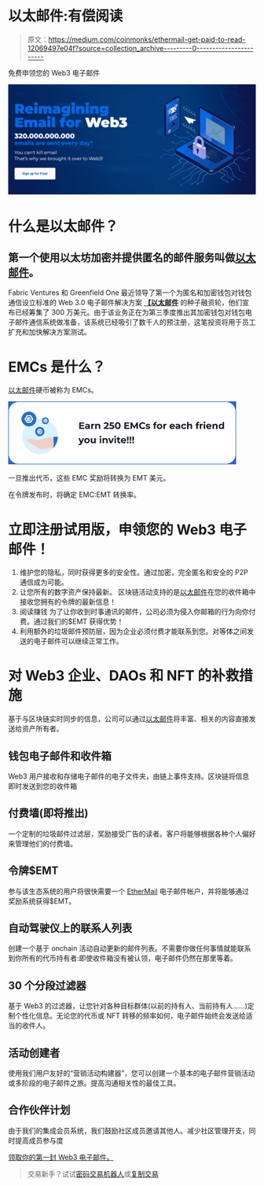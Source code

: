 # 以太邮件:有偿阅读

> 原文：<https://medium.com/coinmonks/ethermail-get-paid-to-read-12069497e04f?source=collection_archive---------0----------------------->

免费申领您的 Web3 电子邮件

![](img/8ca5845b12c66f20ba7ac6957be424f5.png)

# 什么是以太邮件？

## 第一个使用以太坊加密并提供匿名的邮件服务叫做[以太邮件](https://ethermail.io/?afid=632435a7f7bc7e0ddc564f56)。

Fabric Ventures 和 Greenfield One 最近领导了第一个为匿名和加密钱包对钱包通信设立标准的 Web 3.0 电子邮件解决方案 [**【以太邮件**](https://ethermail.io/?afid=632435a7f7bc7e0ddc564f56) 的种子融资轮，他们宣布已经筹集了 300 万美元。由于该业务正在为第三季度推出其加密钱包对钱包电子邮件通信系统做准备，该系统已经吸引了数千人的预注册，这笔投资将用于员工扩充和加快解决方案测试。

# EMCs 是什么？

[以太邮件](https://ethermail.io/?afid=632435a7f7bc7e0ddc564f56)硬币被称为 EMCs。

![](img/a18a8bceac1d538fc77cd2d1d8f6365a.png)

一旦推出代币，这些 EMC 奖励将转换为 EMT 美元。

在令牌发布时，将确定 EMC:EMT 转换率。

# 立即注册试用版，申领您的 Web3 电子邮件！

1.  维护您的隐私，同时获得更多的安全性。通过加密，完全匿名和安全的 P2P 通信成为可能。
2.  让您所有的数字资产保持最新。
    区块链活动支持的是[以太邮件](https://ethermail.io/?afid=632435a7f7bc7e0ddc564f56)在您的收件箱中接收您拥有的令牌的最新信息！
3.  阅读赚钱
    为了让你收到时事通讯的邮件，公司必须为侵入你邮箱的行为向你付费。通过我们的$EMT 获得优势！
4.  利用额外的垃圾邮件预防层，因为企业必须付费才能联系到您。对等体之间发送的电子邮件可以继续正常工作。

# 对 Web3 企业、DAOs 和 NFT 的补救措施

基于与区块链实时同步的信息，公司可以通过[以太邮件](https://ethermail.io/?afid=632435a7f7bc7e0ddc564f56)将丰富、相关的内容直接发送给资产所有者。

## 钱包电子邮件和收件箱

Web3 用户接收和存储电子邮件的电子文件夹，由链上事件支持。区块链将信息即时发送到您的收件箱

## 付费墙(即将推出)

一个定制的垃圾邮件过滤层，奖励接受广告的读者。客户将能够根据各种个人偏好来管理他们的付费墙。

## 令牌$EMT

参与该生态系统的用户将很快需要一个 [EtherMail](https://ethermail.io/?afid=632435a7f7bc7e0ddc564f56) 电子邮件帐户，并将能够通过奖励系统获得$EMT。

## 自动驾驶仪上的联系人列表

创建一个基于 onchain 活动自动更新的邮件列表。不需要你做任何事情就能联系到你所有的代币持有者:即使收件箱没有被认领，电子邮件仍然在那里等着。

## 30 个分段过滤器

基于 Web3 的过滤器，让您针对各种目标群体(以前的持有人、当前持有人……)定制个性化信息。无论您的代币或 NFT 转移的频率如何，电子邮件始终会发送给适当的收件人。

## 活动创建者

使用我们用户友好的“营销活动构建器”，您可以创建一个基本的电子邮件营销活动或多阶段的电子邮件之旅。提高沟通相关性的最佳工具。

## 合作伙伴计划

由于我们的集成会员系统，我们鼓励社区成员邀请其他人。减少社区管理开支，同时提高成员参与度

[领取你的第一封 Web3 电子邮件。](https://ethermail.io/?afid=632435a7f7bc7e0ddc564f56)

> 交易新手？试试[密码交易机器人](/coinmonks/crypto-trading-bot-c2ffce8acb2a)或[复制交易](/coinmonks/top-10-crypto-copy-trading-platforms-for-beginners-d0c37c7d698c)